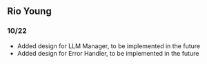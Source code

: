 ## Rio Young

### 10/22
- Added design for LLM Manager, to be implemented in the future
- Added design for Error Handler, to be implemented in the future
